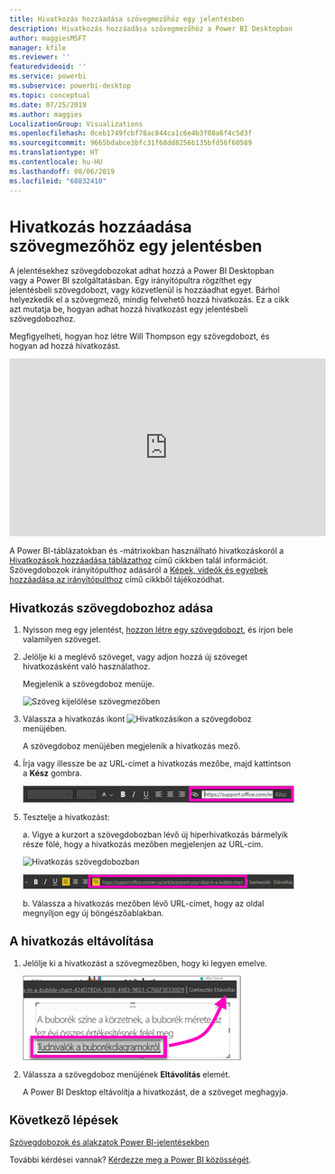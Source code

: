 ```yaml
---
title: Hivatkozás hozzáadása szövegmezőhöz egy jelentésben
description: Hivatkozás hozzáadása szövegmezőhöz a Power BI Desktopban és a Power BI szolgáltatásban
author: maggiesMSFT
manager: kfile
ms.reviewer: ''
featuredvideoid: ''
ms.service: powerbi
ms.subservice: powerbi-desktop
ms.topic: conceptual
ms.date: 07/25/2019
ms.author: maggies
LocalizationGroup: Visualizations
ms.openlocfilehash: 0ceb1749fcbf78ac844ca1c6e4b3f08a6f4c5d3f
ms.sourcegitcommit: 9665bdabce3bfc31f68dd8256b135bfd56f60589
ms.translationtype: HT
ms.contentlocale: hu-HU
ms.lasthandoff: 08/06/2019
ms.locfileid: "68832410"
---
```

# <a name="add-a-hyperlink-to-a-text-box-in-a-report"></a>Hivatkozás hozzáadása szövegmezőhöz egy jelentésben
A jelentésekhez szövegdobozokat adhat hozzá a Power BI Desktopban vagy a Power BI szolgáltatásban. Egy irányítópultra rögzíthet egy jelentésbeli szövegdobozt, vagy közvetlenül is hozzáadhat egyet. Bárhol helyezkedik el a szövegmező, mindig felvehető hozzá hivatkozás. Ez a cikk azt mutatja be, hogyan adhat hozzá hivatkozást egy jelentésbeli szövegdobozhoz. 


Megfigyelheti, hogyan hoz létre Will Thompson egy szövegdobozt, és hogyan ad hozzá hivatkozást. 

<iframe width="560" height="315" src="https://www.youtube.com/embed/_3q6VEBhGew#t=0m55s" frameborder="0" allowfullscreen></iframe>

A Power BI-táblázatokban és -mátrixokban használható hivatkozáskoról a [Hivatkozások hozzáadása táblázathoz](power-bi-hyperlinks-in-tables.md) című cikkben talál információt. Szövegdobozok irányítópulthoz adásáról a [Képek, videók és egyebek hozzáadása az irányítópulthoz](service-dashboard-add-widget.md) című cikkből tájékozódhat. 

## <a name="to-add-a-hyperlink-to-a-text-box"></a>Hivatkozás szövegdobozhoz adása
1. Nyisson meg egy jelentést, [hozzon létre egy szövegdobozt](power-bi-reports-add-text-and-shapes.md), és írjon bele valamilyen szöveget. 
2. Jelölje ki a meglévő szöveget, vagy adjon hozzá új szöveget hivatkozásként való használathoz. 

   Megjelenik a szövegdoboz menüje.
   
   ![Szöveg kijelölése szövegmezőben](media/service-add-hyperlink-to-text-box/power-bi-hyperlink-new.png)
3. Válassza a hivatkozás ikont ![Hivatkozásikon](media/service-add-hyperlink-to-text-box/power-bi-hyperlink-icon.png) a szövegdoboz menüjében.

   A szövegdoboz menüjében megjelenik a hivatkozás mező.

4. Írja vagy illessze be az URL-címet a hivatkozás mezőbe, majd kattintson a **Kész** gombra.
   
   ![Írja vagy illessze be az URL-címet a hivatkozás mezőbe](media/service-add-hyperlink-to-text-box/power-bi-add-link.png)
5. Tesztelje a hivatkozást:  

   a. Vigye a kurzort a szövegdobozban lévő új hiperhivatkozás bármelyik része fölé, hogy a hivatkozás mezőben megjelenjen az URL-cím.  
     
      ![Hivatkozás szövegdobozban](media/service-add-hyperlink-to-text-box/power-bi-test-link.png)
   
      ![URL-cím a hivatkozás mezőben](media/service-add-hyperlink-to-text-box/power-bi-hyperlink-edit.png)

   b. Válassza a hivatkozás mezőben lévő URL-címet, hogy az oldal megnyíljon egy új böngészőablakban.

## <a name="to-remove-the-hyperlink"></a>A hivatkozás eltávolítása
1. Jelölje ki a hivatkozást a szövegmezőben, hogy ki legyen emelve.
   
     ![Hivatkozás eltávolítása](media/service-add-hyperlink-to-text-box/power-bi-hyperlink-remove.png)
2. Válassza a szövegdoboz menüjének **Eltávolítás** elemét. 

   A Power BI Desktop eltávolítja a hivatkozást, de a szöveget meghagyja.

## <a name="next-steps"></a>Következő lépések
[Szövegdobozok és alakzatok Power BI-jelentésekben](power-bi-reports-add-text-and-shapes.md)

További kérdései vannak? [Kérdezze meg a Power BI közösségét](http://community.powerbi.com/).

